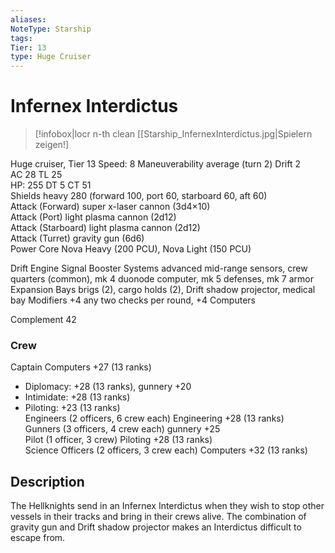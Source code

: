 ```yaml
---
aliases: 
NoteType: Starship
tags: 
Tier: 13
type: Huge Cruiser
---
```


# Infernex Interdictus

> [!infobox|locr n-th clean
>  [[Starship_InfernexInterdictus.jpg|Spielern zeigen!]
> 
Huge cruiser, Tier 13 
Speed: 8
Maneuverability average (turn 2)
Drift 2  
AC 28
TL 25  
HP: 255
DT 5
CT 51  
Shields heavy 280 (forward 100, port 60, starboard 60, aft 60)  
Attack (Forward) super x-laser cannon (3d4×10)  
Attack (Port) light plasma cannon (2d12)  
Attack (Starboard) light plasma cannon (2d12)  
Attack (Turret) gravity gun (6d6)  
Power Core Nova Heavy (200 PCU), Nova Light (150 PCU)

Drift Engine Signal Booster
Systems advanced mid-range sensors, crew quarters (common), mk 4 duonode computer, mk 5 defenses, mk 7 armor
Expansion Bays brigs (2), cargo holds (2), Drift shadow projector, medical bay
Modifiers +4 any two checks per round, +4 Computers

Complement 42

### Crew

Captain Computers +27 (13 ranks)
  - Diplomacy: +28 (13 ranks), gunnery +20
  - Intimidate: +28 (13 ranks)
  - Piloting: +23 (13 ranks)  
Engineers (2 officers, 6 crew each) Engineering +28 (13 ranks)  
Gunners (3 officers, 4 crew each) gunnery +25  
Pilot (1 officer, 3 crew) Piloting +28 (13 ranks)  
Science Officers (2 officers, 3 crew each) Computers +32 (13 ranks)

## Description

The Hellknights send in an Infernex Interdictus when they wish to stop other vessels in their tracks and bring in their crews alive. The combination of gravity gun and Drift shadow projector makes an Interdictus difficult to escape from.
